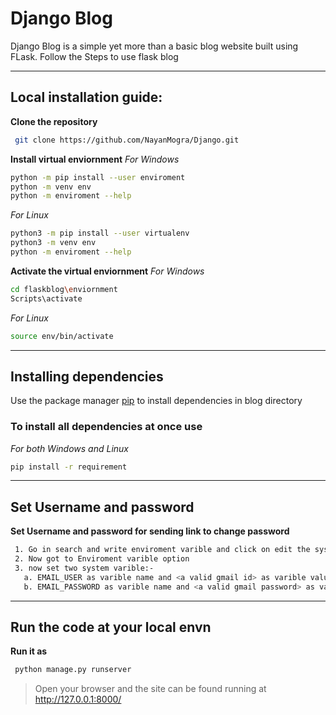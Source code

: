 # Django Blog
Django Blog is a simple yet more than a basic blog website built using FLask.
Follow the Steps to use flask blog

****
## Local installation guide:
**Clone the repository**
```bash
 git clone https://github.com/NayanMogra/Django.git
```

**Install virtual enviornment**
*For Windows*
```bash
python -m pip install --user enviroment
python -m venv env
python -m enviroment --help
```
*For Linux*
```bash
python3 -m pip install --user virtualenv
python3 -m venv env
python -m enviroment --help
```

**Activate the  virtual enviornment**
*For Windows*
```bash
cd flaskblog\enviornment
Scripts\activate
```
*For Linux* 
```bash
source env/bin/activate
```

****
## Installing dependencies
Use the package manager [pip](https://pip.pypa.io/en/stable/) to install dependencies in blog directory

### To install all dependencies at once use 
*For both Windows and Linux*
```bash
pip install -r requirement
```

****
## Set Username and password 
**Set Username and password for sending link to change password**
```bash
 1. Go in search and write enviroment varible and click on edit the system envrioment varible
 2. Now got to Enviroment varible option
 3. now set two system varible:-
   a. EMAIL_USER as varible name and <a valid gmail id> as varible value
   b. EMAIL_PASSWORD as varible name and <a valid gmail password> as varible value
 ```
 ****
 
## Run the code at your local envn
**Run it as**
```bash
 python manage.py runserver
 ```
>Open your browser and the site can be found running at http://127.0.0.1:8000/



